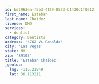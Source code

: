 ```yaml
---
id: bd2963ea-f5b3-4f29-8523-b1430d1f0612
first_name: Esteban
last_name: Chaidez
license: DMD
services:
  - dentist
category: Dentists
address: '4762 Vi Renaldo'
city: 'Las Vegas'
state: NV
zip: '89103'
title: 'Esteban Chaidez'
_geoloc:
  lng: -115.21849
  lat: 36.113211
---
```

